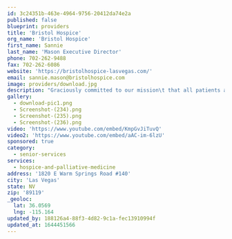 ```yaml
---
id: 3c24351b-463e-4964-9756-20412da74e2a
published: false
blueprint: providers
title: 'Bristol Hospice'
org_name: 'Bristol Hospice'
first_name: Sannie
last_name: 'Mason Executive Director'
phone: 702-262-9488
fax: 702-262-6086
website: 'https://bristolhospice-lasvegas.com/'
email: sannie.mason@bristolhospice.com
image: providers/download.jpg
description: "Graciously committed to our mission\t that all patients and families will be treated with the highest level of compassion, respect and quality of care. We promote quality and compassionate care for families and communities, focusing on an individualized plan of care\t while \"embracing a reverence for life\""
gallery:
  - download-pic1.png
  - Screenshot-(234).png
  - Screenshot-(235).png
  - Screenshot-(236).png
video: 'https://www.youtube.com/embed/KmpGvJiTuvQ'
video2: 'https://www.youtube.com/embed/aAC-im-6lzU'
sponsored: true
category:
  - senior-services
services:
  - hospice-and-palliative-medicine
address: '1820 E Warm Springs Road #140'
city: 'Las Vegas'
state: NV
zip: '89119'
_geoloc:
  lat: 36.0569
  lng: -115.164
updated_by: 188126a4-88f3-4d82-9c1a-fec13910994f
updated_at: 1644451566
---
```


